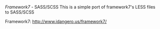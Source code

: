 *Framework7* - SASS/SCSS
This is a simple port of framework7's LESS files to SASS/SCSS

Framework7: http://www.idangero.us/framework7/
